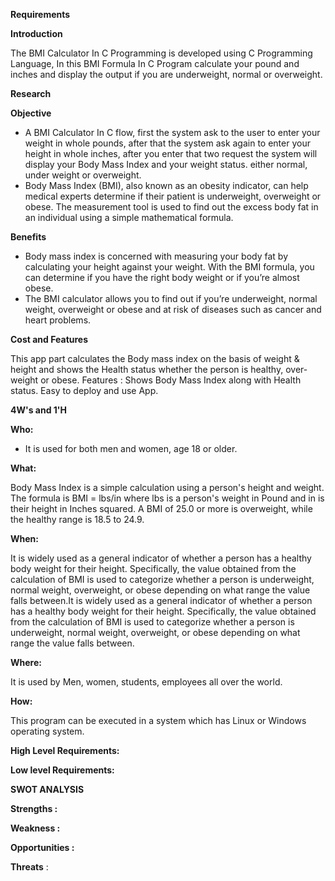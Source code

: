 **Requirements**

**Introduction**

The BMI Calculator In C Programming is developed using C Programming Language, In this BMI Formula In C Program calculate your pound and inches and display the output if you are underweight, normal or overweight.

**Research**

**Objective**
- A BMI Calculator In C flow,  first the system ask to the user to enter your weight in whole pounds, after that the system ask again to enter your height in whole inches, after you enter that two request the system will display your Body Mass Index and your weight status. either normal, under weight or overweight.
- Body Mass Index (BMI), also known as an obesity indicator, can help medical experts determine if their patient is underweight, overweight or obese. The measurement tool is used to find out the excess body fat in an individual using a simple mathematical formula.

**Benefits**

- Body mass index is concerned with measuring your body fat by calculating your height against your weight. With the BMI formula, you can determine if you have the right body weight or if you’re almost obese.
- The BMI calculator allows you to find out if you’re underweight, normal weight, overweight or obese and at risk of diseases such as cancer and heart problems.

**Cost and Features**

This app part calculates the Body mass index on the basis of weight & height and shows the Health status whether the person is healthy, over-weight or obese. Features : Shows Body Mass Index along with Health status. Easy to deploy and use App.


**4W's and 1'H**

**Who:**

- It is used for both men and women, age 18 or older.

**What:**

Body Mass Index is a simple calculation using a person's height and weight. The formula is BMI = lbs/in where lbs is a person's weight in Pound and in is their height in Inches squared. A BMI of 25.0 or more is overweight, while the healthy range is 18.5 to 24.9.

**When:**

It is widely used as a general indicator of whether a person has a healthy body weight for their height. Specifically, the value obtained from the calculation of BMI is used to categorize whether a person is underweight, normal weight, overweight, or obese depending on what range the value falls between.It is widely used as a general indicator of whether a person has a healthy body weight for their height. Specifically, the value obtained from the calculation of BMI is used to categorize whether a person is underweight, normal weight, overweight, or obese depending on what range the value falls between.

**Where:**

It is used by Men, women, students, employees all over the world.

**How:**

This program can be executed in a system which has Linux or Windows operating system.

**High Level Requirements:**


**Low level Requirements:**



**SWOT ANALYSIS**

**Strengths :**



**Weakness :**


**Opportunities :**



**Threats** :


